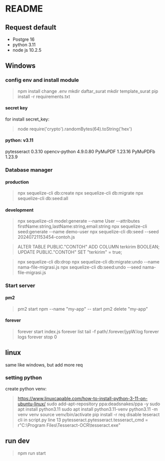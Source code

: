 # README

## Request default

- Postgre 16
- python 3.11
- node js 10.2.5

## Windows

### config env and install module

> npm install
> change .env
> mkdir daftar_surat
> mkdir template_surat
> pip install -r requirements.txt

#### secret key

for install secret_key:

> node
> require('crypto').randomBytes(64).toString('hex')

#### python: v3.11

pytesseract 0.3.10
opencv-python 4.9.0.80
PyMuPDF 1.23.16
PyMuPDFb 1.23.9

### Database manager

#### production

> npx sequelize-cli db:create
> npx sequelize-cli db:migrate
> npx sequelize-cli db:seed:all

#### development

> npx sequelize-cli model:generate --name User --attributes firstName:string,lastName:string,email:string
> npx sequelize-cli seed:generate --name demo-user
> npx sequelize-cli db:seed --seed 20240721153454-contoh.js

> ALTER TABLE PUBLIC."CONTOH" ADD COLUMN terkirim BOOLEAN;
> UPDATE PUBLIC."CONTOH" SET "terkirim" = true;

> npx sequelize-cli db:drop
> npx sequelize-cli db:migrate:undo --name nama-file-migrasi.js
> npx sequelize-cli db:seed:undo --seed nama-file-migrasi.js

### Start server

#### pm2

> pm2 start npm --name "my-app" -- start
> pm2 delete "my-app"

#### forever

> forever start index.js
> forever list
> tail -f path/.forever/jypW.log
> forever logs
> forever stop 0

## linux

same like windows, but add more req

### setting python

create python venv:

> https://www.linuxcapable.com/how-to-install-python-3-11-on-ubuntu-linux/
> sudo add-apt-repository ppa:deadsnakes/ppa -y
> sudo apt install python3.11
> sudo apt install python3.11-venv
> python3.11 -m venv venv
> source venv/bin/activate
> pip install -r req
> disable teseract cli in script.py line 13
> pytesseract.pytesseract.tesseract_cmd = r"C:\Program Files\Tesseract-OCR\tesseract.exe"

## run dev

> npm run start
